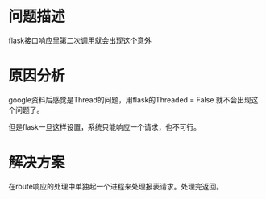 
# 问题描述 #

flask接口响应里第二次调用就会出现这个意外

# 原因分析 #
google资料后感觉是Thread的问题，用flask的Threaded = False 就不会出现这个问题了。

但是flask一旦这样设置，系统只能响应一个请求，也不可行。

# 解决方案 #
在route响应的处理中单独起一个进程来处理报表请求。处理完返回。